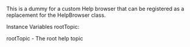 This is a dummy for a custom Help browser that can be registered as a replacement for the HelpBrowser class.Instance Variables	rootTopic:		<HelpTopic>rootTopic	- The root help topic